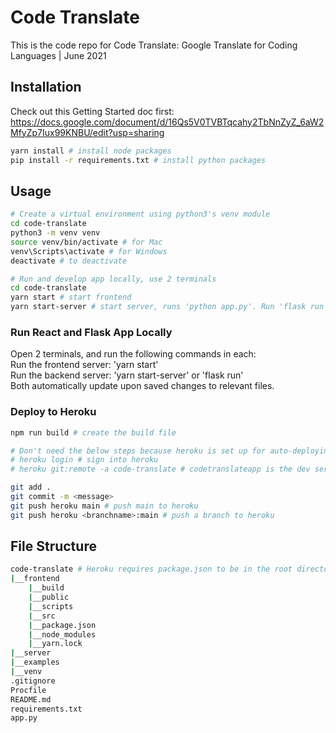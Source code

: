 # Code Translate
This is the code repo for Code Translate: Google Translate for Coding Languages | June 2021

## Installation
Check out this Getting Started doc first: https://docs.google.com/document/d/16Qs5V0TVBTqcahy2TbNnZyZ_6aW2MfyZp7Iux99KNBU/edit?usp=sharing
```bash
yarn install # install node packages
pip install -r requirements.txt # install python packages
```

## Usage  
```bash
# Create a virtual environment using python3's venv module
cd code-translate
python3 -m venv venv
source venv/bin/activate # for Mac
venv\Scripts\activate # for Windows
deactivate # to deactivate

# Run and develop app locally, use 2 terminals
cd code-translate
yarn start # start frontend
yarn start-server # start server, runs 'python app.py'. Run 'flask run' to run without debugger.
```


### Run React and Flask App Locally
Open 2 terminals, and run the following commands in each:  
Run the frontend server: 'yarn start'  
Run the backend server: 'yarn start-server' or 'flask run'  
Both automatically update upon saved changes to relevant files.


### Deploy to Heroku
```bash
npm run build # create the build file

# Don't need the below steps because heroku is set up for auto-deploying the main branch
# heroku login # sign into heroku
# heroku git:remote -a code-translate # codetranslateapp is the dev server, code-translate-app / code-translate is the production server

git add .
git commit -m <message>
git push heroku main # push main to heroku
git push heroku <branchname>:main # push a branch to heroku
```


## File Structure
```bash
code-translate # Heroku requires package.json to be in the root directory. This ideal file structure does not work.
|__frontend
    |__build
    |__public
    |__scripts
    |__src
    |__package.json
    |__node_modules
    |__yarn.lock
|__server
|__examples
|__venv
.gitignore
Procfile
README.md
requirements.txt
app.py
```
